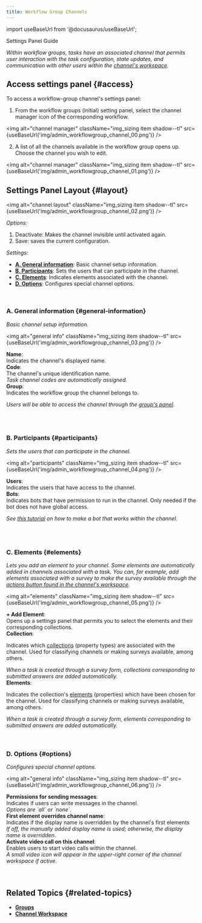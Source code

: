 ```yaml
---
title: Workflow Group Channels
---
```

import useBaseUrl from '@docusaurus/useBaseUrl'; 

<span className="hero__subtitle">Settings Panel Guide</span>

_Within workflow groups, tasks have an associated channel that permits user interaction with the task configuration, state updates, and communication with other users within the [channel's workspace](/docs/documentation/client/channels)._


## Access settings panel {#access}

To access a workflow-group channel's settings panel:

1. From the workflow groups (initial) setting panel, select the channel manager icon of the corresponding workflow.

<img alt="channel manager" className="img_sizing item shadow--tl" src={useBaseUrl('img/admin_workflowgroup_channel_00.png')} />
<br/>

2. A list of all the channels available in the workflow group opens up. Choose the channel you wish to edit.

<img alt="channel manager" className="img_sizing item shadow--tl" src={useBaseUrl('img/admin_workflowgroup_channel_01.png')} />
<br/>

<div className="alert alert--secondary">

## Settings Panel Layout {#layout}

<img alt="channel layout" className="img_sizing item shadow--tl" src={useBaseUrl('img/admin_workflowgroup_channel_02.png')} />
<br/>

_Options:_
1. Deactivate: Makes the channel invisible until activated again.
2. Save: saves the current configuration.

_Settings:_
- [**A. General information**](#general-information): Basic channel setup information.
- [**B. Participants**](#participants): Sets the users that can participate in the channel.
- [**C. Elements**](#elements): Indicates elements associated with the channel.
- [**D. Options**](#options): Configures special channel options.

</div>
<br/>

<div className="alert alert--secondary">

### A. General information {#general-information}
_Basic channel setup information._

<img alt="general info" className="img_sizing item shadow--tl" src={useBaseUrl('img/admin_workflowgroup_channel_03.png')} />
<br/>

<div className="container box">
<div className="row table-row-1">
<div className="col col--3"><strong>Name</strong>:</div>
<div className="col col--4">Indicates the channel's displayed name.</div>
<div className="col col--5"><em></em></div>
</div>
<div className="row table-row-2">
<div className="col col--3"><strong>Code</strong>:</div>
<div className="col col--4">The channel's unique identification name.</div>
<div className="col col--5"><em>Task channel codes are automatically assigned.</em></div>
</div>
<div className="row table-row-1">
<div className="col col--3"><strong>Group</strong>:</div>
<div className="col col--4">Indicates the workflow group the channel belongs to.</div>
<div className="col col--5"><em>

Users will be able to access the channel through the [group's panel](/docs/documentation/client/groups).

</em></div>
</div>
</div>
<br/>

</div>
<br/>

<div className="alert alert--secondary">

### B. Participants {#participants}
_Sets the users that can participate in the channel._

<img alt="participants" className="img_sizing item shadow--tl" src={useBaseUrl('img/admin_workflowgroup_channel_04.png')} />
<br/>

<div className="container box">
<div className="row table-row-1">
<div className="col col--3"><strong>Users</strong>:</div>
<div className="col col--4">Indicates the users that have access to the channel.</div>
<div className="col col--5"><em></em></div>
</div>
<div className="row table-row-2">
<div className="col col--3"><strong>Bots</strong>:</div>
<div className="col col--4">Indicates bots that have permission to run in the channel. Only needed if the bot does not have global access.</div>
<div className="col col--5"><em>

See [this tutorial](/docs/tutorials/intermediate/create_survey_bot) on how to make a bot that works within the channel.

</em></div>
</div>
</div>
<br/>

</div>
<br/>

<div className="alert alert--secondary">

### C. Elements {#elements}
_Lets you add an element to your channel. Some elements are automatically added in channels associated with a task. You can, for example, add elements associated with a survey to make the survey available through the [actions button found in the channel's workspace](/docs/documentation/client/channels#task-menus-within-channel)._

<img alt="elements" className="img_sizing item shadow--tl" src={useBaseUrl('img/admin_workflowgroup_channel_05.png')} />
<br/>

<div className="container box">
<div className="row table-row-1">
<div className="col col--3"><strong>+ Add Element</strong>:</div>
<div className="col col--5">Opens up a settings panel that permits you to select the elements and their corresponding collections.</div>
<div className="col col--4"><em></em></div>
</div>
<div className="row table-row-2">
<div className="col col--3"><strong>Collection</strong>:</div>
<div className="col col--5">

Indicates which [collections](/docs/documentation/admin/database/admin_collections) (property types) are associated with the channel. Used for classifying channels or making surveys available, among others.

</div>
<div className="col col--4"><em>When a task is created through a survey form, collections corresponding to submitted answers are added automatically.</em></div>
</div>
<div className="row table-row-1">
<div className="col col--3"><strong>Elements</strong>:</div>
<div className="col col--5">

Indicates the collection's [elements](/docs/documentation/admin/database/admin_elements) (properties) which have been chosen for the channel. Used for classifying channels or making surveys available, among others.

</div>
<div className="col col--4"><em>When a task is created through a survey form, elements corresponding to submitted answers are added automatically.</em></div>
</div>
</div>
<br/>

</div>
<br/>

<div className="alert alert--secondary">

### D. Options {#options}
_Configures special channel options._

<img alt="general info" className="img_sizing item shadow--tl" src={useBaseUrl('img/admin_workflowgroup_channel_06.png')} />
<br/>

<div className="container box">
<div className="row table-row-1">
<div className="col col--3"><strong>Permissions for sending messages</strong>:</div>
<div className="col col--4">Indicates if users can write messages in the channel.</div>
<div className="col col--5"><em>Options are `all` or `none`.</em></div>
</div>
<div className="row table-row-2">
<div className="col col--3"><strong>First element overrides channel name</strong>:</div>
<div className="col col--4">Indicates if the display name is overridden by the channel's first elements</div>
<div className="col col--5"><em>If off, the manually added display name is used; otherwise, the display name is overridden.</em></div>
</div>
<div className="row table-row-1">
<div className="col col--3"><strong>Activate video call on this channel</strong>:</div>
<div className="col col--4">Enables users to start video calls within the channel.</div>
<div className="col col--5"><em>A small video icon will appear in the upper-right corner of the channel workspace if active.</em></div>
</div>
</div>
<br/>

</div>
<br/>

## Related Topics {#related-topics}
- [**Groups**](/docs/documentation/admin/admin_group)
- [**Channel Workspace**](/docs/documentation/client/channels)